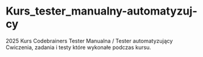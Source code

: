 # Kurs_tester_manualny-automatyzuj-cy
2025 Kurs Codebrainers Tester Manualna / Tester automatyzujący
Cwiczenia, zadania i testy które wykonałe podczas kursu.
